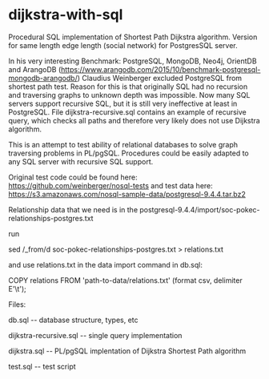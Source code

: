 # dijkstra-with-sql
Procedural SQL implementation of Shortest Path Dijkstra algorithm. Version for same length edge length (social network) for PostgresSQL server. 

In his very interesting Benchmark: PostgreSQL, MongoDB, Neo4j, OrientDB and ArangoDB
(https://www.arangodb.com/2015/10/benchmark-postgresql-mongodb-arangodb/) 
Claudius Weinberger excluded PostgreSQL from shortest path test. 
Reason for this is that originally SQL had no recursion and traversing graphs 
to unknown depth was impossible. Now many SQL servers support recursive SQL, but it is still very ineffective 
at least in PostgreSQL. File dijkstra-recursive.sql contains an example of recursive query, 
which checks all paths and therefore very likely does not use Dijkstra algorithm.  

This is an attempt to test ability of relational databases to solve graph traversing problems in PL/pgSQL.
Procedures could be easily adapted to any SQL server with recursive SQL support. 

Original test code could be found here: https://github.com/weinberger/nosql-tests
and test data here: https://s3.amazonaws.com/nosql-sample-data/postgresql-9.4.4.tar.bz2

Relationship data that we need is in the postgresql-9.4.4/import/soc-pokec-relationships-postgres.txt

run

sed /_from/d soc-pokec-relationships-postgres.txt > relations.txt


and use relations.txt
in the data import command in db.sql:

COPY relations FROM 'path-to-data/relations.txt' (format csv, delimiter E'\t');



Files:

db.sql                  -- database structure, types, etc

dijkstra-recursive.sql  -- single query implementation

dijkstra.sql            -- PL/pgSQL implentation of Dijkstra Shortest Path algorithm

test.sql                -- test script


